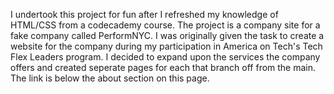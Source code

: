 I undertook this project for fun after I refreshed my knowledge of HTML/CSS from a codecademy course. The project is a company site for a fake company called PerformNYC. 
I was originally given the task to create a website for the company during my participation in America on Tech's Tech Flex Leaders program. I decided to expand upon 
the services the company offers and created seperate pages for each that branch off from the main. The link is below the about section on this page.
